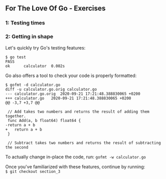 ## For The Love Of Go - Exercises
### 1: Testing times
### 2: Getting in shape

Let's quickly try Go's testing features:</br>
```
$ go test
PASS
ok  	calculator	0.002s
```

Go also offers a tool to check your code is properly formatted:</br>
```
$ gofmt -d calculator.go
diff -u calculator.go.orig calculator.go
--- calculator.go.orig	2020-09-21 17:21:48.388830065 +0200
+++ calculator.go	2020-09-21 17:21:48.388830065 +0200
@@ -3,7 +3,7 @@
 
 // Add takes two numbers and returns the result of adding them together.
 func Add(a, b float64) float64 {
-return a + b
+	return a + b
 }
 
 // Subtract takes two numbers and returns the result of subtracting the second
```

To actually change in-place the code, run: `gofmt -w calculator.go`<br/>

Once you've familiarized with these features, continue by running:<br/>
`$ git checkout section_3`

